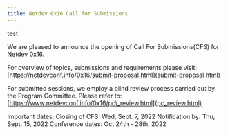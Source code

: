 ```yaml
---
title: Netdev 0x16 Call for Submissions
---
```

test

We are pleased to announce the opening of Call For Submissions(CFS) for Netdev 0x16.

For overview of topics, submissions and requirements please visit:
[https://netdevconf.info/0x16/submit-proposal.html](submit-proposal.html)

For submitted sessions, we employ a blind review process carried out by the Program Committee. 
Please refer to:
[https://www.netdevconf.info/0x16/pc\_review.html](pc_review.html)

Important dates:
Closing of CFS: Wed, Sept. 7, 2022
Notification by: Thu, Sept. 15, 2022
Conference dates: Oct 24th - 28th, 2022
